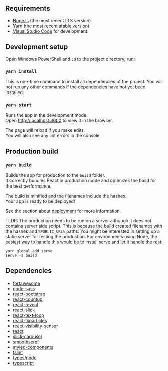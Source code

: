 ## Requirements

- [Node.js](https://nodejs.org/) (the most recent LTS version)
- [Yarn](https://yarnpkg.com/en/docs/install) (the most recent stable version)
- [Visual Studio Code](https://code.visualstudio.com/) for development.

## Development setup

Open Windows PowerShell and `cd` to the project directory, run:

### `yarn install`

This is one-time command to install all dependencies of the project. You will not run any other commands if the dependencies have not yet been installed.

### `yarn start`

Runs the app in the development mode.<br />
Open [http://localhost:3000](http://localhost:3000) to view it in the browser.

The page will reload if you make edits.<br />
You will also see any lint errors in the console.

## Production build

### `yarn build`

Builds the app for production to the `build` folder.<br />
It correctly bundles React in production mode and optimizes the build for the best performance.

The build is minified and the filenames include the hashes.<br />
Your app is ready to be deployed!

See the section about [deployment](https://facebook.github.io/create-react-app/docs/deployment) for more information.

TLDR: The production needs to be run on a server although it does not contains server side script. This is because the build created filenames with the hashes and `%PUBLIC_URL%` paths. You might be interested in setting up a static server for testing the production. For environments using Node, the easiest way to handle this would be to install [serve](https://github.com/zeit/serve) and let it handle the rest:

```
yarn global add serve
serve -s build
```

## Dependencies
- [fortawesome](https://fontawesome.com/how-to-use/on-the-web/using-with/react)
- [node-sass](https://github.com/sass/node-sass)
- [react-bootstrap](https://react-bootstrap.github.io/)
- [react-countup](https://github.com/glennreyes/react-countup)
- [react-reveal](https://github.com/rnosov/react-reveal)
- [react-slick](https://github.com/akiran/react-slick)
- [react-text-loop](https://github.com/braposo/react-text-loop)
- [react-tsparticles](https://github.com/matteobruni/react-tsparticles)
- [react-visibility-sensor](https://github.com/joshwnj/react-visibility-sensor)
- [react](https://reactjs.org/)
- [slick-carousel](https://github.com/kenwheeler/slick)
- [smoothscroll](https://github.com/iamdustan/smoothscroll)
- [styled-components](https://github.com/DefinitelyTyped/DefinitelyTyped)
- [tslint](https://palantir.github.io/tslint/)
- [types/node](https://nodejs.org/)
- [typescript](https://www.typescriptlang.org/docs/handbook/react.html)
